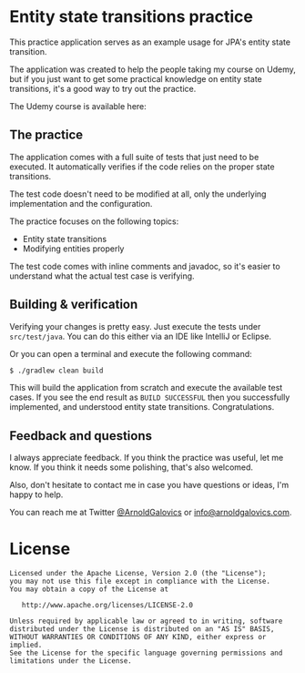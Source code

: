 # Entity state transitions practice
This practice application serves as an example usage for JPA's 
entity state transition.
 
The application was created to help the people taking my course on
Udemy, but if you just want to get some practical knowledge on
entity state transitions, it's a good way to try out 
the practice.

The Udemy course is available here: 

## The practice
The application comes with a full suite of tests that just need to be 
executed. It automatically verifies if the code relies on the proper
state transitions.

The test code doesn't need to be modified at all, only the underlying
implementation and the configuration.

The practice focuses on the following topics:
- Entity state transitions
- Modifying entities properly

The test code comes with inline comments and javadoc, so it's easier
to understand what the actual test case is verifying.

## Building & verification
Verifying your changes is pretty easy. Just execute the tests under
`src/test/java`. You can do this either via an IDE like IntelliJ or
Eclipse.

Or you can open a terminal and execute the following command:
```bash
$ ./gradlew clean build
```
This will build the application from scratch and execute the available
test cases. 
If you see the end result as `BUILD SUCCESSFUL` then you successfully
implemented, and understood entity state transitions. 
Congratulations.

## Feedback and questions
I always appreciate feedback. If you think the practice was useful,
let me know. If you think it needs some polishing, that's also welcomed.

Also, don't hesitate to contact me in case you have questions or ideas,
I'm happy to help. 

You can reach me at Twitter [@ArnoldGalovics](https://twitter.com/ArnoldGalovics)
or [info@arnoldgalovics.com](mailto:info@arnoldgalovics.com).

# License
```text
Licensed under the Apache License, Version 2.0 (the "License");
you may not use this file except in compliance with the License.
You may obtain a copy of the License at

   http://www.apache.org/licenses/LICENSE-2.0

Unless required by applicable law or agreed to in writing, software
distributed under the License is distributed on an "AS IS" BASIS,
WITHOUT WARRANTIES OR CONDITIONS OF ANY KIND, either express or implied.
See the License for the specific language governing permissions and
limitations under the License.
```
